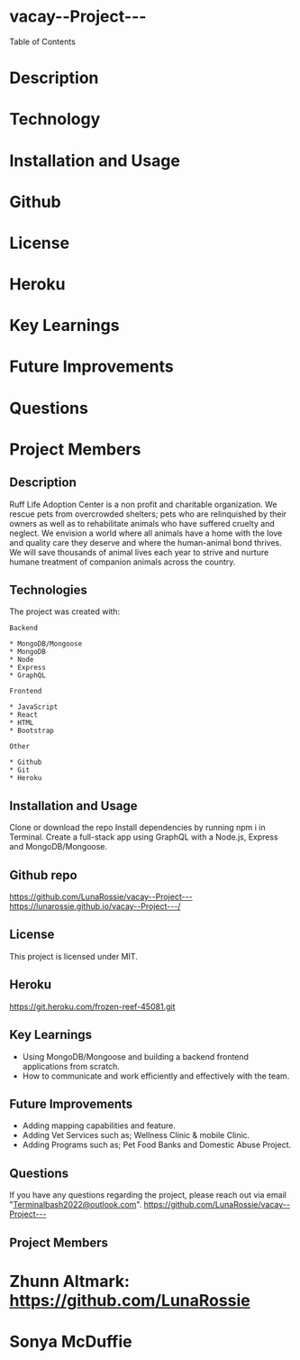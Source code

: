 # vacay--Project---

Table of Contents
# Description
# Technology
# Installation and Usage
# Github 
# License
# Heroku
# Key Learnings
# Future Improvements
# Questions
# Project Members


## Description

Ruff Life Adoption Center is a non profit and charitable organization. We rescue pets from overcrowded shelters; pets who are relinquished by their owners as well as to rehabilitate animals who have suffered cruelty and neglect. We envision a world where all animals have a home with the love and quality care they deserve and where the human-animal bond thrives. We will save thousands of animal lives each year to strive and nurture humane treatment of companion animals across the country.


## Technologies

The project was created with:

    Backend

    * MongoDB/Mongoose
    * MongoDB
    * Node
    * Express
    * GraphQL

    Frontend

    * JavaScript
    * React
    * HTML
    * Bootstrap

    Other

    * Github
    * Git
    * Heroku


## Installation and Usage

Clone or download the repo Install dependencies by running npm i in Terminal. Create a full-stack app using GraphQL with a Node.js, Express and MongoDB/Mongoose.


## Github repo

https://github.com/LunaRossie/vacay--Project---
https://lunarossie.github.io/vacay--Project---/


## License

This project is licensed under MIT.


## Heroku

https://git.heroku.com/frozen-reef-45081.git


## Key Learnings

* Using MongoDB/Mongoose and building a backend frontend applications from scratch.
* How to communicate and work efficiently and effectively with the team.

## Future Improvements

* Adding mapping capabilities and feature. 
* Adding Vet Services such as; Wellness Clinic & mobile Clinic. 
* Adding Programs such as; Pet Food Banks and Domestic Abuse Project.


## Questions

If you have any questions regarding the project, please reach out via email "Terminalbash2022@outlook.com". https://github.com/LunaRossie/vacay--Project---


## Project Members

# Zhunn Altmark: https://github.com/LunaRossie 

# Sonya McDuffie
